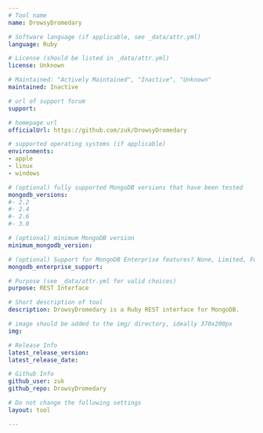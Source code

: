 ```yaml
---
# Tool name
name: DrowsyDromedary

# Software language (if applicable, see _data/attr.yml)
language: Ruby

# License (should be listed in _data/attr.yml)
license: Unknown

# Maintained: "Actively Maintained", "Inactive", "Unknown"
maintained: Inactive

# url of support forum
support: 

# homepage url
officialUrl: https://github.com/zuk/DrowsyDromedary

# supported operating systems (if applicable)
environments:
- apple
- linux
- windows

# (optional) fully supported MongoDB versions that have been tested
mongodb_versions:
#- 2.2
#- 2.4
#- 2.6
#- 3.0

# (optional) minimum MongoDB version
minimum_mongodb_version:

# (optional) Support for MongoDB Enterprise features? None, Limited, Full
mongodb_enterprise_support: 

# Purpose (see _data/attr.yml for valid choices)
purpose: REST Interface

# Short description of tool
description: DrowsyDromedary is a Ruby REST interface for MongoDB.

# image should be added to the img/ directory, ideally 370x200px
img: 

# Release Info
latest_release_version:
latest_release_date:

# Github Info
github_user: zuk
github_repo: DrowsyDromedary

# Do not change the following settings
layout: tool

---
```


